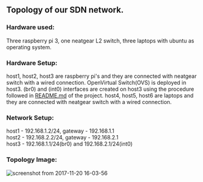 ## Topology of our SDN network.

### Hardware used:
Three raspberry pi 3, one neatgear L2 switch, three laptops with ubuntu as operating system. 

### Hardware Setup:
host1, host2, host3 are raspberry pi's and they are connected with neatgear switch with a wired connection. OpenVirtual 
Switch(OVS) is deployed in host3. (br0) and (int0) interfaces are created on host3 using the procedure followed in [README.md](https://github.com/shreyakupadhyay/SDN-Project)
of the project. host4, host5, host6 are laptops and they are connected with neatgear switch with a wired connection.


### Network Setup:
host1 - 192.168.1.2/24, gateway - 192.168.1.1 <br />
host2 - 192.168.2.2/24, gateway - 192.168.2.1 <br />
host3 - 192.168.1.1/24(br0) and 192.168.2.1/24(int0)

### Topology Image:
![screenshot from 2017-11-20 16-03-56](https://user-images.githubusercontent.com/9116745/33014513-96ce5904-ce0d-11e7-8842-3860331561fc.png)
